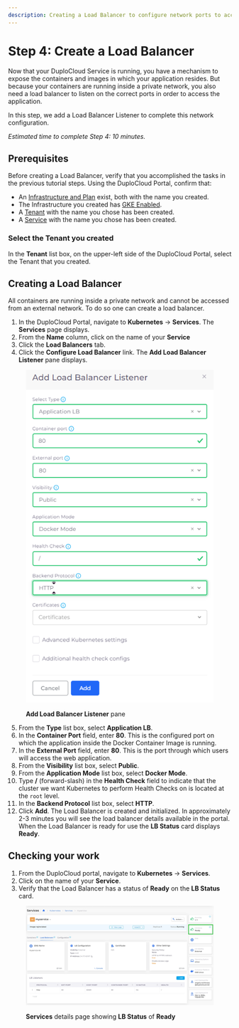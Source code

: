 ```yaml
---
description: Creating a Load Balancer to configure network ports to access the application
---
```


# Step 4: Create a Load Balancer

Now that your DuploCloud Service is running, you have a mechanism to expose the containers and images in which your application resides. But because your containers are running inside a private network, you also need a load balancer to listen on the correct ports in order to access the application.

In this step, we add a Load Balancer Listener to complete this network configuration.

_Estimated time to complete Step 4: 10 minutes._

## Prerequisites

Before creating a Load Balancer, verify that you accomplished the tasks in the previous tutorial steps.   Using the DuploCloud Portal, confirm that:

* An [Infrastructure and Plan](../step-1-infrastructure.md) exist, both with the name you created.
* The Infrastructure you created has [GKE Enabled](../step-1-infrastructure.md).
* A [Tenant](../../../overview-2/quick-start/step-2-tenant.md) with the name you chose has been created.
* A [Service](step-3-create-app-via-k8s.md) with the name you chose has been created.&#x20;

### Select the Tenant you created

In the **Tenant** list box, on the upper-left side of the DuploCloud Portal, select the Tenant that you created.

## Creating a Load Balancer

All containers are running inside a private network and cannot be accessed from an external network. To do so one can create a load balancer.

1. In the DuploCloud Portal, navigate to **Kubernetes** -> **Services**. The **Services** page displays.&#x20;
2. From the **Name** column, click on the name of your **Service**
3. Click the **Load Balancers** tab.
4. Click the **Configure Load Balancer** link. The **Add Load Balancer Listener** pane displays.

<div align="left">

<figure><img src="../../../.gitbook/assets/image (12) (5).png" alt=""><figcaption><p><strong>Add Load Balancer Listener</strong> pane</p></figcaption></figure>

</div>

5. From the **Type** list box, select **Application LB**.
6. In the **Container Port** field, enter **80**. This is the configured port on which the application inside the Docker Container Image is running.&#x20;
7. In the **External Port** field, enter **80**. This is the port through which users will access the web application.
8. From the **Visibility** list box, select **Public**.
9. From the **Application Mode** list box, select **Docker Mode**.
10. Type **/** (forward-slash) in the **Health Check** field to indicate that the cluster we want Kubernetes to perform Health Checks on is located at the `root` level.
11. In the **Backend Protocol** list box, select **HTTP**.
12. Click **Add**. The Load Balancer is created and initialized. In approximately 2-3 minutes you will see the load balancer details available in the portal. When the Load Balancer is ready for use the **LB Status** card displays **Ready**.&#x20;

## Checking your work

1. From the DuploCloud portal, navigate to **Kubernetes** -> **Services**.
2. Click on the name of your **Service**.
3. Verify that the Load Balancer has a status of **Ready** on the **LB Status** card.&#x20;

<figure><img src="../../../.gitbook/assets/screenshot-nimbusweb.me-2024.03.04-20_28_33 (1).png" alt=""><figcaption><p><strong>Services</strong> details page showing <strong>LB Status</strong> of <strong>Ready</strong></p></figcaption></figure>
